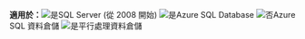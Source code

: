 <Token>**適用於：**![是](media/yes.png)SQL Server (從 2008 開始) ![是](media/yes.png)Azure SQL Database ![否](media/no.png)Azure SQL 資料倉儲 ![是](media/yes.png)平行處理資料倉儲 </Token>

